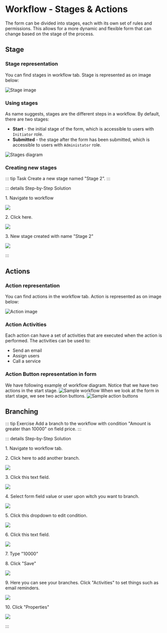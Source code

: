 # Workflow - Stages & Actions

The form can be divided into stages, each with its own set of rules and permissions. This allows for a more dynamic and
flexible form that can change based on the stage of the process.

## Stage

### Stage representation

You can find stages in workflow tab. Stage is represented as on image below:

![Stage image](/stage.png)

### Using stages

As name suggests, stages are the different steps in a workflow. By default, there are two stages:

- **Start** - the initial stage of the form, which is accessible to users with `Initiator` role.
- **Submitted** - the stage after the form has been submitted, which is accessible to users with `Administator` role.

![Stages diagram](/stages-diagram.png)

### Creating new stages

::: tip Task
Create a new stage named "Stage 2".
:::

::: details Step-by-Step Solution

1\. Navigate to workflow

![](/basics/0ff9e5db-5089-4e7c-aeec-6cbcb2e33e3c.png)

2\. Click here.

![](/basics/923d22de-792d-473e-a460-0a85edd23d4e.png)

3\. New stage created with name "Stage 2"

![](/basics/9fdacb24-6d46-4c26-bad7-7845e28d51d3.png)

:::

## Actions

### Action representation

You can find actions in the workflow tab. Action is represented as on image below:

![Action image](/action_with_description.png)

### Action Activities

Each action can have a set of activities that are executed when the action is performed. The activities can be used to:

- Send an email
- Assign users
- Call a service

### Action Button representation in form

We have following example of workflow diagram. Notice that we have two actions in the start stage.
![Sample workflow](./workflow.png)
When we look at the form in start stage, we see two action buttons.
![Sample action buttons](./action_buttons.png)

## Branching

::: tip Exercise
Add a branch to the workflow with condition "Amount is greater than 10000" on field price.
:::

::: details Step-by-Step Solution

1\. Navigate to workflow tab.[ ](https://volt.whitesoft.eu/volt-apps/secure/org/ide/manager.html)

2\. Click here to add another branch.

![](/basics/e43bacde-d8a2-4c71-bca0-a840b4270372.png)

3\. Click this text field.

![](/basics/e52308a4-029d-4655-855a-f5c19f1b4786.png)

4\. Select form field value or user upon witch you want to branch.

![](/basics/39b72324-cd4b-4bcc-bda7-af1cf47a00cf.png)

5\. Click this dropdown to edit condition.

![](/basics/5a56a16d-b760-4423-9eae-34d1306a2b08.png)

6\. Click this text field.

![](/basics/711af9a3-e7a4-44a1-b93a-b5c16a9cb247.png)

7\. Type "10000"

8\. Click "Save"

![](/basics/ad57185b-7b3e-449e-a711-d59f6f544dcb.png)

9\. Here you can see your branches. Click "Activities" to set things such as email reminders.

![](/basics/72ebfa3c-082b-4981-9537-b2fee554ad03.png)

10\. Click "Properties"

![](/basics/c0022b43-cd2f-40de-bd8a-73d1826f8d3c.png)

:::


